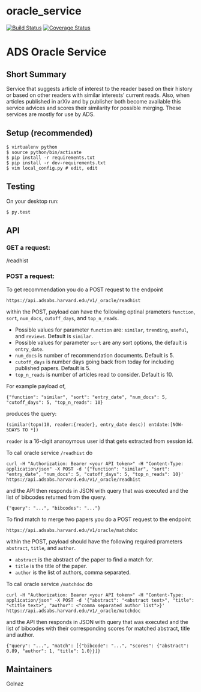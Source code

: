 # oracle_service

[![Build Status](https://travis-ci.org/adsabs/oracle_service.svg)](https://travis-ci.org/adsabs/oracle_service)
[![Coverage Status](https://coveralls.io/repos/adsabs/oracle_service/badge.svg)](https://coveralls.io/r/adsabs/oracle_service?branch=master)


# ADS Oracle Service

## Short Summary

Service that suggests article of interest to the reader based on their history or based on other readers with similar interests’ current reads. Also, when articles published in arXiv and by publisher both become available this service advices and scores their similarity for possible merging. These services are mostly for use by ADS.


## Setup (recommended)

    $ virtualenv python
    $ source python/bin/activate
    $ pip install -r requirements.txt
    $ pip install -r dev-requirements.txt
    $ vim local_config.py # edit, edit

    
## Testing

On your desktop run:

    $ py.test
    

## API

### GET a request:
 /readhist

### POST a request:

To get recommendation you do a POST request to the endpoint

    https://api.adsabs.harvard.edu/v1/_oracle/readhist

within the POST, payload can have the following optinal prameters `function`, `sort`, `num_docs`, `cutoff_days`, and `top_n_reads`.
* Possible values for parameter `function` are: `similar`, `trending`, `useful`, and `reviews`. Default is `similar`.
* Possible values for parameter `sort` are any sort options, the default is `entry_date`.
* `num_docs` is number of recommendation documents. Default is 5.
* `cutoff_days` is number days going back from today for including published papers. Default is 5.
* `top_n_reads` is number of articles read to consider. Default is 10.

For example payload of, 
 
    {"function": "similar", "sort": "entry_date", "num_docs": 5, "cutoff_days": 5, "top_n_reads": 10}

produces the query:

    (similar(topn(10, reader:{reader}, entry_date desc)) entdate:[NOW-5DAYS TO *])


`reader` is a 16-digit ananoymous user id that gets extracted from session id.

To call oracle service `/readhist` do

    curl -H "Authorization: Bearer <your API token>" -H "Content-Type: application/json" -X POST -d '{"function": "similar", "sort": "entry_date", "num_docs": 5, "cutoff_days": 5, "top_n_reads": 10}' https://api.adsabs.harvard.edu/v1/_oracle/readhist

and the API then responds in JSON with query that was executed and the list of bibcodes returned from the query.

    {"query": "...", "bibcodes": "..."}



To find match to merge two papers you do a POST request to the endpoint

    https://api.adsabs.harvard.edu/v1/oracle/matchdoc

within the POST, payload should have the following required prameters `abstract`, `title`, and `author`.
* `abstract` is the abstract of the paper to find a match for.
* `title` is the title of the paper.
* `author` is the list of authors, comma separated.

To call oracle service `/matchdoc` do

    curl -H "Authorization: Bearer <your API token>" -H "Content-Type: application/json" -X POST -d '{"abstract": "<abstract text>", "title": "<title text>", "author": <"comma separated author list">}' https://api.adsabs.harvard.edu/v1/_oracle/matchdoc

and the API then responds in JSON with query that was executed and the list of bibcodes with their corresponding scores for matched abstract, title and author.

    {"query": "...", "match": [{"bibcode": "...", "scores": {"abstract": 0.89, "author": 1, "title": 1.0}}]}



## Maintainers

Golnaz
